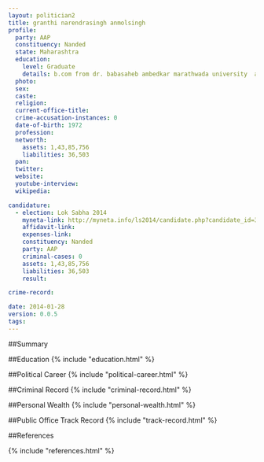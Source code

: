 ```yaml
---
layout: politician2
title: granthi narendrasingh anmolsingh
profile: 
  party: AAP
  constituency: Nanded
  state: Maharashtra
  education: 
    level: Graduate
    details: b.com from dr. babasaheb ambedkar marathwada university  aurangabad  in 1996
  photo: 
  sex: 
  caste: 
  religion: 
  current-office-title: 
  crime-accusation-instances: 0
  date-of-birth: 1972
  profession: 
  networth: 
    assets: 1,43,85,756
    liabilities: 36,503
  pan: 
  twitter: 
  website: 
  youtube-interview: 
  wikipedia: 

candidature: 
  - election: Lok Sabha 2014
    myneta-link: http://myneta.info/ls2014/candidate.php?candidate_id=3303
    affidavit-link: 
    expenses-link: 
    constituency: Nanded 
    party: AAP
    criminal-cases: 0
    assets: 1,43,85,756
    liabilities: 36,503
    result:  

crime-record: 

date: 2014-01-28
version: 0.0.5
tags: 
---
```

##Summary


##Education
{% include "education.html" %}


##Political Career
{% include "political-career.html" %}


##Criminal Record
{% include "criminal-record.html" %}


##Personal Wealth
{% include "personal-wealth.html" %}


##Public Office Track Record
{% include "track-record.html" %}


##References


{% include "references.html" %}